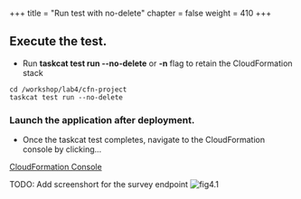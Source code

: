 +++
title = "Run test with no-delete"
chapter = false
weight = 410
+++


## Execute the test. 

* Run **taskcat test run --no-delete** or **-n** flag to retain the CloudFormation stack 

```
cd /workshop/lab4/cfn-project
taskcat test run --no-delete
```

### Launch the application after deployment.

* Once the taskcat test completes, navigate to the CloudFormation console by clicking...

[CloudFormation Console](https://us-west-2.console.aws.amazon.com/cloudformation/home?region=us-west-2#/stacks?filteringText=&filteringStatus=active&viewNested=false&hideStacks=false&stackId=)

TODO: Add screenshort for the survey endpoint
![fig4.1](/images/survey_link.png)
